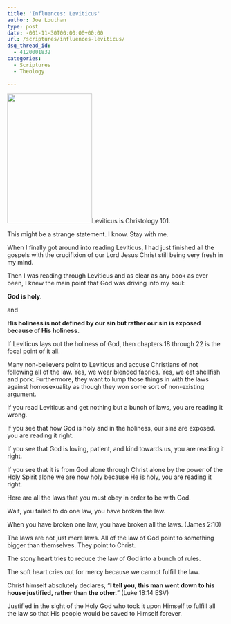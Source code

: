```yaml
---
title: 'Influences: Leviticus'
author: Joe Louthan
type: post
date: -001-11-30T00:00:00+00:00
url: /scriptures/influences-leviticus/
dsq_thread_id:
  - 4120001832
categories:
  - Scriptures
  - Theology

---
```

[<img class="alignright size-medium wp-image-1151" title="Leviticus-Chapter-17-18" src="https://i1.wp.com/theologic.us/wp-content/uploads/2012/10/Leviticus-Chapter-17-18.jpg?resize=196%2C300" alt="" width="196" height="300" srcset="https://i1.wp.com/theologic.us/wp-content/uploads/2012/10/Leviticus-Chapter-17-18.jpg?resize=196%2C300 196w, https://i1.wp.com/theologic.us/wp-content/uploads/2012/10/Leviticus-Chapter-17-18.jpg?w=660 660w" sizes="(max-width: 196px) 100vw, 196px" data-recalc-dims="1" />][1]Leviticus is Christology 101.

This might be a strange statement. I know. Stay with me.

When I finally got around into reading Leviticus, I had just finished all the gospels with the crucifixion of our Lord Jesus Christ still being very fresh in my mind.

Then I was reading through Leviticus and as clear as any book as ever been, I knew the main point that God was driving into my soul:

**God is holy**.

and

**His holiness is not defined by our sin but rather our sin is exposed because of His holiness.**

If Leviticus lays out the holiness of God, then chapters 18 through 22 is the focal point of it all.

Many non-believers point to Leviticus and accuse Christians of not following all of the law. Yes, we wear blended fabrics. Yes, we eat shellfish and pork. Furthermore, they want to lump those things in with the laws against homosexuality as though they won some sort of non-existing argument.

If you read Leviticus and get nothing but a bunch of laws, you are reading it wrong.

If you see that how God is holy and in the holiness, our sins are exposed. you are reading it right.

If you see that God is loving, patient, and kind towards us, you are reading it right.

If you see that it is from God alone through Christ alone by the power of the Holy Spirit alone we are now holy because He is holy, you are reading it right.

Here are all the laws that you must obey in order to be with God.

Wait, you failed to do one law, you have broken the law.

When you have broken one law, you have broken all the laws. (James 2:10)

The laws are not just mere laws. All of the law of God point to something bigger than themselves. They point to Christ.

The stony heart tries to reduce the law of God into a bunch of rules.

The soft heart cries out for mercy because we cannot fulfill the law.

Christ himself absolutely declares, “**I tell you, this man went down to his house justified, rather than the other.**” (Luke 18:14 ESV)

Justified in the sight of the Holy God who took it upon Himself to fulfill all the law so that His people would be saved to Himself forever.

 [1]: https://i1.wp.com/theologic.us/wp-content/uploads/2012/10/Leviticus-Chapter-17-18.jpg